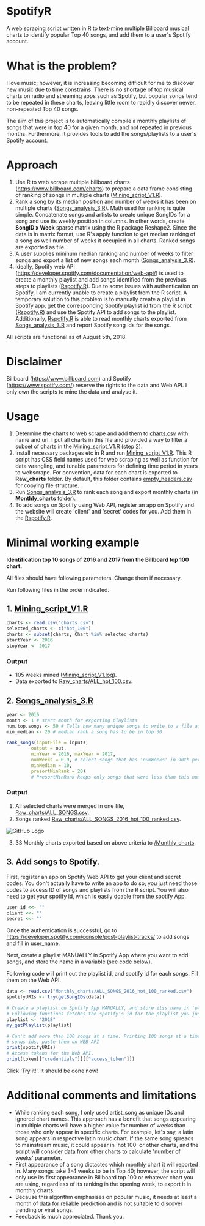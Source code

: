 # SpotifyR
A web scraping script written in R to text-mine multiple Billboard musical charts to identify popular Top 40 songs, and add them to a user's Spotify account.

# What is the problem?
I love music; however, it is increasing becoming difficult for me to discover new music due to time constrains. There is no shortage of top musical charts on radio and streaming apps such as Spotify, but popular songs tend to be repeated in these charts, leaving little room to rapidly discover newer, non-repeated Top 40 songs. 

The aim of this project is to automatically compile a monthly playlists of songs that were in top 40 for a given month, and not repeated in previous months. Furthermore, it provides tools to add the songs/playlists to a user's Spotify account. 

# Approach
1. Use R to web scrape multiple billboard charts (https://www.billboard.com/charts) to prepare a data frame consisting of ranking of songs in multiple charts ([Mining_script_V1.R](https://github.com/jsha129/Billboard_music/blob/master/Mining_script_V1.R)). 
2. Rank a song by its median position and number of weeks it has been on multiple charts ([Songs_analysis_3.R](https://github.com/jsha129/Billboard_music/blob/master/Songs_analysis_3.R)). Math used for ranking is quite simple. Concatenate songs and artists to create unique SongIDs for a song and use its weekly position in columns. In other words, create **SongID x Week** sparse matrix using the R package Reshape2. Since the data is in matrix format, use R's apply function to get median ranking of a song as well number of weeks it occupied in all charts. Ranked songs are exported as file. 
3. A user supplies mininum median ranking and number of weeks to filter songs and export a list of new songs each month ([Songs_analysis_3.R](https://github.com/jsha129/Billboard_music/blob/master/Songs_analysis_3.R)).
4. Ideally, Spotify web API (https://developer.spotify.com/documentation/web-api/) is used to create a monthly playlist and add songs identified from the previous steps to playlists ([Rspotify.R](https://github.com/jsha129/Billboard_music/blob/master/Rspotify.R)). Due to some issues with authentication on Spotify, I am currently unable to create a playlist from the R script. A temporary solution to this problem is to manually create a playlist in Spotify app, get the corresponding Spotify playlist id from the R script ([Rspotify.R](https://github.com/jsha129/Billboard_music/blob/master/Rspotify.R)) and use the Spotify API to add songs to the playlist. Additionally, [Rspotify.R](https://github.com/jsha129/Billboard_music/blob/master/Rspotify.R) is able to read monthly charts exported from [Songs_analysis_3.R](https://github.com/jsha129/Billboard_music/blob/master/Songs_analysis_3.R) and report Spotify song ids for the songs. 

All scripts are functional as of August 5th, 2018.

# Disclaimer
Billboard (https://www.billboard.com) and Spotify (https://www.spotify.com/) reserve the rights to the data and Web API. I only own the scripts to mine the data and analyse it. 

# Usage
1. Determine the charts to web scrape and add them to [charts.csv](https://github.com/jsha129/Billboard_music/blob/master/charts.csv) with name and url. I put all charts in this file and provided a way to filter a subset of charts in the [Mining_script_V1.R](https://github.com/jsha129/Billboard_music/blob/master/Mining_script_V1.R) (step 2).
2. Install necessary packages etc in R and run [Mining_script_V1.R](https://github.com/jsha129/Billboard_music/blob/master/Mining_script_V1.R). This R script has CSS field names used for web scraping as well as function for data wrangling, and tunable parameters for defining time period in years to webscrape. For convention, data for each chart is exported to **Raw_charts** folder. By default, this folder contains [empty_headers.csv](https://github.com/jsha129/Billboard_music/blob/master/Raw_charts/empty_headers.csv) for copying file structure. 
3. Run [Songs_analysis_3.R](https://github.com/jsha129/Billboard_music/blob/master/Songs_analysis_3.R) to rank each song and export monthly charts (in **Monthly_charts** folder).
4. To add songs on Spotify using Web API, register an app on Spotify and the website will create 'client' and 'secret' codes for you. Add them in the [Rspotify.R](https://github.com/jsha129/Billboard_music/blob/master/Rspotify.R). 

# Minimal working example
**Identification top 10 songs of 2016 and 2017 from the Billboard top 100 chart.**

All files should have following parameters. Change them if necessary. 

Run following files in the order indicated. 
## 1. [Mining_script_V1.R](https://github.com/jsha129/Billboard_music/blob/master/Mining_script_V1.R)
  
  ```r
  charts <- read.csv("charts.csv")
  selected_charts <- c("hot_100")
  charts <- subset(charts, Chart %in% selected_charts)
  startYear <- 2016
  stopYear <- 2017 
  ```
  ### Output
 - 105 weeks mined ([Mining_script_V1.log](https://github.com/jsha129/Billboard_music/blob/master/Mining_script_V1.log)). 
 - Data exported to [Raw_charts/ALL_hot_100.csv](https://github.com/jsha129/SpotifyR/blob/master/Raw_charts/ALL_hot_100.csv).
  
  
 ## 2.  [Songs_analysis_3.R](https://github.com/jsha129/Billboard_music/blob/master/Songs_analysis_3.R)
  ```r
  year <- 2016
  month <- 1 # start month for exporting playlists
  num.top.songs <- 50 # Tells how many unique songs to write to a file after removing duplicates
  min_median <- 20 # median rank a song has to be in top 30

  rank_songs(inputFile = inputs,
           output = out,
           minYear = 2016, maxYear = 2017, 
           numWeeks = 0.9, # select songs that has 'numWeeks' in 90th percentile, ie appeared in top 10% of numWeek score
           minMedian = 10,
           presortMinRank = 20) 
           # PresortMinRank keeps only songs that were less than this number before ranking begins; helps speed up matrix calculations when dealing with lots of data.

  ```
### Output
1. All selected charts were merged in one file, [Raw_charts/ALL_SONGS.csv](https://github.com/jsha129/SpotifyR/blob/master/Raw_charts/ALL_SONGS.csv).
2. Songs ranked [Raw_charts/ALL_SONGS_2016_hot_100_ranked.csv](https://github.com/jsha129/SpotifyR/blob/master/Raw_charts/ALL_SONGS_2016_hot_100_ranked.csv).

![GitHub Logo](https://github.com/jsha129/SpotifyR/blob/master/Songs_ranked.png)

3. 33 Monthly charts exported based on above criteria to [/Monthly_charts](/Monthly_charts).
  
  
## 3. Add songs to Spotify. 
  First, register an app on Spotify Web API to get your client and secret codes. You don't actually have to write an app to do so; you just need those codes to access ID of songs and playlists from the R script. 
  You will also need to get your spotify id, which is easily doable from the spotify App.
  
  ```r
  user_id <<- ""
  client <<- ""
  secret <<- ""
  ```
  Once the authentication is successful, go to https://developer.spotify.com/console/post-playlist-tracks/ to add songs and fill in user_name.
  
  Next, create a playlist MANUALLY in Spotify App where you want to add songs, and store the name in a variable (see code below).
  
  Following code will print out the playlist id, and spotify id for each songs. Fill them on the Web API. 
  
  ```r
  data <- read.csv("Monthly_charts/ALL_SONGS_2016_hot_100_ranked.csv")
spotifyURIs <- try(getSongIDs(data))

# Create a playlist on Spotify App MANUALLY, and store itss name in 'playlist' variable.
# Following functions fetches the spotify's id for the playlist you just created. 
playlist <- "2018"
my_getPlaylist(playlist)

# Can't add more than 100 songs at a time. Printing 100 songs at a time
# songs ids, paste them on WEB API
print(spotifyURIs)
# Access tokens for the Web API.
print(token[["credentials"]][["access_token"]])
  ```
  
  Click 'Try it!'. It should be done now!

# Additional comments and limitations
- While ranking each song, I only used artist_song as unique IDs and ignored chart names. This approach has a benefit that songs appearing in multiple charts will have a higher value for number of weeks than those who only appear in specific charts. For example, let's say, a latin song  appears in respective latin music chart. If the same song spreads to mainstream music, it could appear in 'hot 100' or other charts, and the script will consider data from other charts to calculate 'number of weeks' parameter.
- First appearance of a song dictactes which monthly chart it will reported in. Many songs take 3-4 weeks to be in Top 40; however, the script will only use its first appearance in Billboard top 100 or whatever chart you are using, regardless of its ranking in the opening week, to export it in monthly charts.
- Because this algorithm emphasises on  popular music, it needs at least a month of data for reliable prediction and is not suitable to discover trending or viral songs. 
- Feedback is much appreciated. Thank you. 
